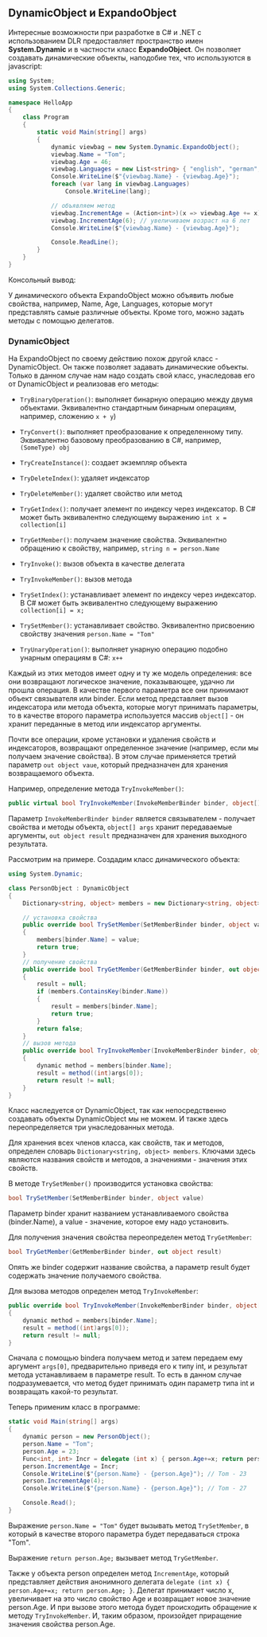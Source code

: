 ## DynamicObject и ExpandoObject

Интересные возможности при разработке в C# и .NET  с использованием DLR предоставляет пространство имен **System.Dynamic** и в частности класс **ExpandoObject**. 
Он позволяет создавать динамические объекты, наподобие тех, что используются в javascript:

```cs
using System;
using System.Collections.Generic;

namespace HelloApp
{
    class Program
    {
        static void Main(string[] args)
        {
            dynamic viewbag = new System.Dynamic.ExpandoObject();
            viewbag.Name = "Tom";
            viewbag.Age = 46;
            viewbag.Languages = new List<string> { "english", "german", "french" };
            Console.WriteLine($"{viewbag.Name} - {viewbag.Age}");
            foreach (var lang in viewbag.Languages)
                Console.WriteLine(lang);

            // объявляем метод
            viewbag.IncrementAge = (Action<int>)(x => viewbag.Age += x);
            viewbag.IncrementAge(6); // увеличиваем возраст на 6 лет
            Console.WriteLine($"{viewbag.Name} - {viewbag.Age}");

            Console.ReadLine();
        }
    }
}
```

Консольный вывод:

У динамического объекта ExpandoObject можно объявить любые свойства, например, Name, Age, Languages, которые могут представлять самые различные объекты. 
Кроме того, можно задать методы с помощью делегатов.

### DynamicObject

На ExpandoObject по своему действию похож другой класс - DynamicObject. Он также позволяет задавать динамические объекты. Только в данном случае нам надо 
создать свой класс, унаследовав его от DynamicObject и реализовав его методы:

- `TryBinaryOperation()`: выполняет бинарную операцию между двумя объектами. Эквивалентно стандартным бинарным операциям, например, 
сложению `x + y`)

- `TryConvert()`: выполняет преобразование к определенному типу. Эквивалентно базовому преобразованию в C#, например, `(SomeType) obj`

- `TryCreateInstance()`: создает экземпляр объекта

- `TryDeleteIndex()`: удаляет индексатор

- `TryDeleteMember()`: удаляет свойство или метод

- `TryGetIndex()`: получает элемент по индексу через индексатор. В C# может быть эквивалентно следующему выражению `int x = collection[i]`

- `TryGetMember()`: получаем значение свойства. Эквивалентно обращению к свойству, например, `string n = person.Name`

- `TryInvoke()`: вызов объекта в качестве делегата

- `TryInvokeMember()`: вызов метода

- `TrySetIndex()`: устанавливает элемент по индексу через индексатор. В C# может быть эквивалентно следующему выражению `collection[i] = x;`

- `TrySetMember()`: устанавливает свойство. Эквивалентно присвоению свойству значения `person.Name = "Tom"`

- `TryUnaryOperation()`: выполняет унарную операцию подобно унарным операциям в C#: `x++`

Каждый из этих методов имеет одну и ту же модель определения: все они возвращают логическое значение, показывающее, удачно ли прошла операция. В качестве 
первого параметра все они принимают объект связывателя или binder. Если метод представляет вызов индексатора или метода объекта, которые могут принимать параметры, 
то в качестве второго параметра используется массив `object[]` - он хранит переданные в метод или индексатор аргументы.

Почти все операции, кроме установки и удаления свойств и индексаторов, возвращают определенное значение (например, если мы получаем значение свойства). 
В этом случае применяется третий параметр `out object vaue`, который предназначен для хранения возвращаемого объекта.

Например, определение метода `TryInvokeMember()`:

```cs
public virtual bool TryInvokeMember(InvokeMemberBinder binder, object[] args, out object result)
```

Параметр `InvokeMemberBinder binder` является связывателем - получает свойства и методы объекта, `object[] args` хранит передаваемые аргументы, 
`out object result` предназначен для хранения выходного результата.

Рассмотрим на примере. Создадим класс динамического объекта:

```cs
using System.Dynamic;

class PersonObject : DynamicObject
{
    Dictionary<string, object> members = new Dictionary<string, object>();

    // установка свойства
    public override bool TrySetMember(SetMemberBinder binder, object value)
    {
        members[binder.Name] = value;
        return true;
    }
    // получение свойства
    public override bool TryGetMember(GetMemberBinder binder, out object result)
    {
        result = null;
        if (members.ContainsKey(binder.Name))
        {
            result = members[binder.Name];
            return true;
        }
        return false;
    }
    // вызов метода
    public override bool TryInvokeMember(InvokeMemberBinder binder, object[] args, out object result)
    {
        dynamic method = members[binder.Name];
        result = method((int)args[0]);
        return result != null;
    }
}
```

Класс наследуется от DynamicObject, так как непосредственно создавать объекты DynamicObject мы не можем. И также здесь переопределяется три 
унаследованных метода.

Для хранения всех членов класса, как свойств, так и методов, определен словарь `Dictionary<string, object> members`. 
Ключами здесь являются названия свойств и методов, а значениями - значения этих свойств.

В методе `TrySetMember()` производится установка свойства:

```cs
bool TrySetMember(SetMemberBinder binder, object value)
```

Параметр binder хранит названием устанавливаемого свойства (binder.Name), а value - значение, которое ему надо установить.

Для получения значения свойства переопределен метод `TryGetMember`:

```cs
bool TryGetMember(GetMemberBinder binder, out object result)
```

Опять же binder содержит название свойства, а параметр result будет содержать значение получаемого свойства.

Для вызова методов определен метод `TryInvokeMember`:

```cs
public override bool TryInvokeMember(InvokeMemberBinder binder, object[] args, out object result)
{
    dynamic method = members[binder.Name];
    result = method((int)args[0]);
    return result != null;
}
```

Сначала с помощью bindera получаем метод и затем передаем ему аргумент `args[0]`, предварительно приведя его к типу int, и 
результат метода устанавливаем в параметре result. То есть в данном случае подразумевается, что метод будет принимать один параметр типа int и 
возвращать какой-то результат.

Теперь применим класс в программе:

```cs
static void Main(string[] args)
{
    dynamic person = new PersonObject();
    person.Name = "Tom";
    person.Age = 23;
    Func<int, int> Incr = delegate (int x) { person.Age+=x; return person.Age; };
    person.IncrementAge = Incr;
    Console.WriteLine($"{person.Name} - {person.Age}"); // Tom - 23
    person.IncrementAge(4);
    Console.WriteLine($"{person.Name} - {person.Age}"); // Tom - 27

    Console.Read();
}
```

Выражение `person.Name = "Tom"` будет вызывать метод `TrySetMember`, в который в качестве второго параметра будет передаваться строка "Tom".

Выражение `return person.Age;` вызывает метод `TryGetMember`.

Также у объекта person определен метод `IncrementAge`, который представляет действия анонимного делегата 
`delegate (int x) { person.Age+=x; return person.Age; }`. Делегат принимает число x, увеличивает на это число свойство Age и возвращает новое значение person.Age. 
И при вызове этого метода будет происходить обращение к методу `TryInvokeMember`. И, таким образом, произойдет приращение значения свойства person.Age.


